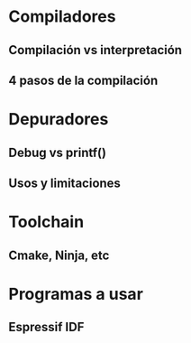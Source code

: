 # Compiladores

## Compilación vs interpretación

## 4 pasos de la compilación

# Depuradores

## Debug vs printf()

## Usos y limitaciones

# Toolchain

## Cmake, Ninja, etc

# Programas a usar

## Espressif IDF